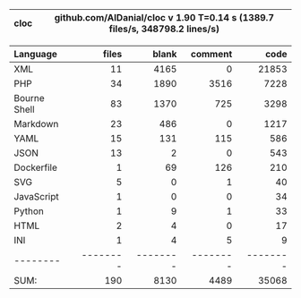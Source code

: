 
cloc|github.com/AlDanial/cloc v 1.90  T=0.14 s (1389.7 files/s, 348798.2 lines/s)
--- | ---

Language|files|blank|comment|code
:-------|-------:|-------:|-------:|-------:
XML|11|4165|0|21853
PHP|34|1890|3516|7228
Bourne Shell|83|1370|725|3298
Markdown|23|486|0|1217
YAML|15|131|115|586
JSON|13|2|0|543
Dockerfile|1|69|126|210
SVG|5|0|1|40
JavaScript|1|0|0|34
Python|1|9|1|33
HTML|2|4|0|17
INI|1|4|5|9
--------|--------|--------|--------|--------
SUM:|190|8130|4489|35068
